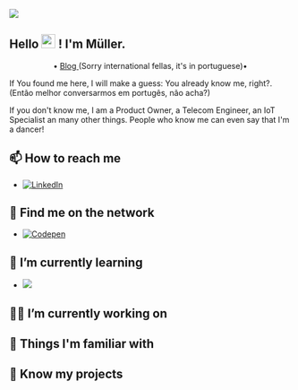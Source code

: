 
![](https://komarev.com/ghpvc/?username=mullerfs&color=green)
<!--
**mullerfs/mullerfs** is a ✨ _special_ ✨ repository because its `README.md` (this file) appears on your GitHub profile.

Here are some ideas to get you started:

- 🔭 I’m currently working on ...
- 🌱 I’m currently learning ...
- 👯 I’m looking to collaborate on ...
- 🤔 I’m looking for help with ...
- 💬 Ask me about ...
- 📫 How to reach me: ...
- 😄 Pronouns: ...
- ⚡ Fun fact: ...
-->

## Hello <img src="https://media.giphy.com/media/hvRJCLFzcasrR4ia7z/giphy.gif" width="25px"> ! I'm Müller.</h2>
<p align="center">
   • <a href="https://mfs.eng.br/">Blog </a> (Sorry international fellas, it's in portuguese)•
</p>

If You found me here, I will make a guess: You already know me, right?. (Então melhor conversarmos em portugês, não acha?) 

If you don't know me, I am a Product Owner, a Telecom Engineer, an IoT Specialist an many other things. People who know me can even say that I'm a dancer!

## 📫 How to reach me

- <a href="https://www.linkedin.com/in/mullerfs/"><img alt="LinkedIn" src="https://img.shields.io/badge/Linkedin-mullerfs-blue.svg?style=for-the-badge&logo=linkedin&logoColor=white"/></a>

## 👀 Find me on the network

- <a href="https://codepen.io/mullerfs"><img alt="Codepen" src="https://img.shields.io/badge/Codepen-mullerfs-purple.svg?style=for-the-badge&logo=codepen&logoColor=white"/></a>

##  🌱 I’m currently learning

-  ![](https://img.shields.io/badge/Flutter-%2302569B.svg?style=for-the-badge&logo=Flutter&logoColor=white)

## 👷‍♂️ I’m currently working on


## 💪 Things I'm familiar with

## 🔨 Know my projects

